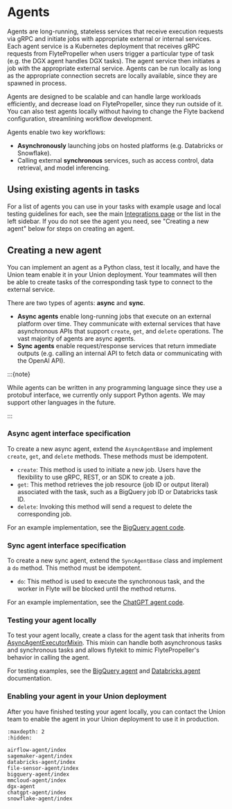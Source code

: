 # Agents

Agents are long-running, stateless services that receive execution requests via gRPC and initiate jobs with appropriate external or internal services. Each agent service is a Kubernetes deployment that receives gRPC requests from FlytePropeller when users trigger a particular type of task (e.g. the DGX agent handles DGX tasks). The agent service then initiates a job with the appropriate external service. Agents can be run locally as long as the appropriate connection secrets are locally available, since they are spawned in process.

Agents are designed to be scalable and can handle large workloads efficiently, and decrease load on FlytePropeller, since they run outside of it. You can also test agents locally without having to change the Flyte backend configuration, streamlining workflow development.

Agents enable two key workflows:

* **Asynchronously** launching jobs on hosted platforms (e.g. Databricks or Snowflake).
* Calling external **synchronous** services, such as access control, data retrieval, and model inferencing.

## Using existing agents in tasks

For a list of agents you can use in your tasks with example usage and local testing guidelines for each, see the main [Integrations page](/integrations/index) or the list in the left sidebar. If you do not see the agent you need, see "Creating a new agent" below for steps on creating an agent.

## Creating a new agent

You can implement an agent as a Python class, test it locally, and have the Union team enable it in your Union deployment. Your teammates will then be able to create tasks of the corresponding task type to connect to the external service.

There are two types of agents: **async** and **sync**.
* **Async agents** enable long-running jobs that execute on an external platform over time. They communicate with external services that have asynchronous APIs that support `create`, `get`, and `delete` operations. The vast majority of agents are async agents.
* **Sync agents** enable request/response services that return immediate outputs (e.g. calling an internal API to fetch data or communicating with the OpenAI API).

:::{note}

While agents can be written in any programming language since they use a protobuf interface, we currently only support Python agents. We may support other languages in the future.

:::

### Async agent interface specification

To create a new async agent, extend the `AsyncAgentBase` and implement `create`, `get`, and `delete` methods. These methods must be idempotent.

- `create`: This method is used to initiate a new job. Users have the flexibility to use gRPC, REST, or an SDK to create a job.
- `get`: This method retrieves the job resource (job ID or output literal) associated with the task, such as a BigQuery job ID or Databricks task ID.
- `delete`: Invoking this method will send a request to delete the corresponding job.

For an example implementation, see the [BigQuery agent code](https://github.com/flyteorg/flytekit/blob/master/plugins/flytekit-bigquery/flytekitplugins/bigquery/agent.py).

### Sync agent interface specification

To create a new sync agent, extend the `SyncAgentBase` class and implement a `do` method. This method must be idempotent.

- `do`: This method is used to execute the synchronous task, and the worker in Flyte will be blocked until the method returns.

For an example implementation, see the [ChatGPT agent code](https://github.com/flyteorg/flytekit/blob/master/plugins/flytekit-openai/flytekitplugins/chatgpt/agent.py).

### Testing your agent locally

To test your agent locally, create a class for the agent task that inherits from [AsyncAgentExecutorMixin](https://github.com/flyteorg/flytekit/blob/master/flytekit/extend/backend/base_agent.py#L155). This mixin can handle both asynchronous tasks and synchronous tasks and allows flytekit to mimic FlytePropeller's behavior in calling the agent.

For testing examples, see the [BigQuery agent](bigquery-agent/index.md#local-testing) and [Databricks agent](databricks-agent/index.md#local-testing) documentation.

### Enabling your agent in your Union deployment

After you have finished testing your agent locally, you can contact the Union team to enable the agent in your Union deployment to use it in production.

```{toctree}
:maxdepth: 2
:hidden:

airflow-agent/index
sagemaker-agent/index
databricks-agent/index
file-sensor-agent/index
bigquery-agent/index
mmcloud-agent/index
dgx-agent
chatgpt-agent/index
snowflake-agent/index
```
